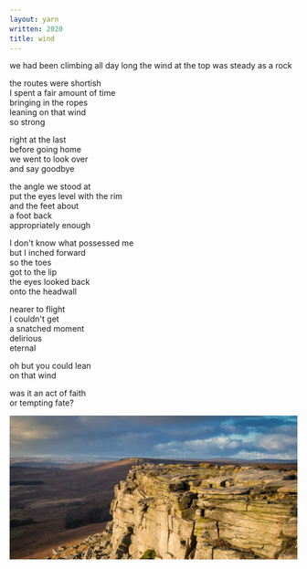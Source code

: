 ```yaml
---
layout: yarn
written: 2020
title: wind
---
```


<div class="poem">
we had been climbing  
all day long  
the wind at the top  
was steady  
as a rock  


the routes were shortish  
I spent a fair amount of time  
bringing in the ropes  
leaning on that wind  
so strong  


right at the last  
before going home  
we went to look over  
and say goodbye  


the angle we stood at  
put the eyes level with the rim  
and the feet about  
a foot back  
appropriately enough  


I don't know what possessed me  
but I inched forward  
so the toes  
got to the lip  
the eyes looked back  
onto the headwall  


nearer to flight  
I couldn't get  
a snatched moment  
delirious  
eternal  


oh but you could lean  
on that wind  


was it an act of faith  
or tempting fate?
</div>

![Stanage Edge](/assets/images/bucket/Stanage-Edge-1.jpg "Stanage Edge")

